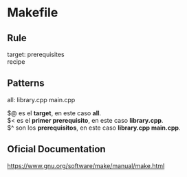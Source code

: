 # Makefile

## Rule
target: prerequisites<br>
<tab>recipe

## Patterns
all: library.cpp main.cpp

$@ es el <b>target</b>, en este caso <b>all</b>.<br>
$< es el <b>primer prerequisito</b>, en este caso <b>library.cpp</b>.<br>
$^ son los <b>prerequisitos</b>, en este caso <b>library.cpp main.cpp</b>.

## Oficial Documentation 
https://www.gnu.org/software/make/manual/make.html